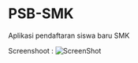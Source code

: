 # PSB-SMK
Aplikasi pendaftaran siswa baru SMK


Screenshoot :
![ScreenShot](https://raw.github.com/luqmanhakim1/kosgoro/master/screenshot.png)
